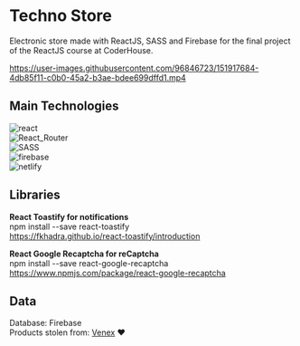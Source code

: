 # Techno Store
Electronic store made with ReactJS, SASS and Firebase for the final project of the ReactJS course at CoderHouse. <br>

https://user-images.githubusercontent.com/96846723/151917684-4db85f11-c0b0-45a2-b3ae-bdee699dffd1.mp4

## Main Technologies
<img src="https://img.shields.io/badge/react-%2320232a.svg?style=for-the-badge&logo=react&logoColor=%2361DAFB" alt="react"><br>
<img src="https://img.shields.io/badge/React_Router-CA4245?style=for-the-badge&logo=react-router&logoColor=white" alt="React_Router"><br>
<img src="https://img.shields.io/badge/SASS-hotpink.svg?style=for-the-badge&logo=SASS&logoColor=white" alt="SASS"><br>
<img src="https://img.shields.io/badge/firebase-%23039BE5.svg?style=for-the-badge&logo=firebase" alt="firebase"><br>
<img src="https://img.shields.io/badge/netlify-%23000000.svg?style=for-the-badge&logo=netlify&logoColor=#00C7B7" alt="netlify">

## Libraries
**React Toastify for notifications**<br>
npm install --save react-toastify<br>
https://fkhadra.github.io/react-toastify/introduction

**React Google Recaptcha for reCaptcha**<br>
npm install --save react-google-recaptcha
https://www.npmjs.com/package/react-google-recaptcha

## Data
Database: Firebase<br>
Products stolen from: <a href="https://www.venex.com.ar" target="_blank">Venex</a> ❤️